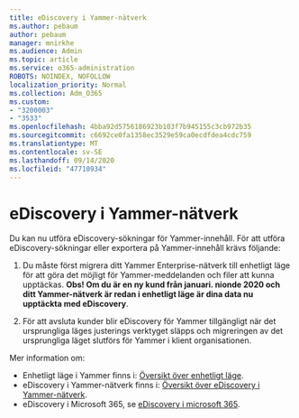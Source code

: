 ```yaml
---
title: eDiscovery i Yammer-nätverk
ms.author: pebaum
author: pebaum
manager: mnirkhe
ms.audience: Admin
ms.topic: article
ms.service: o365-administration
ROBOTS: NOINDEX, NOFOLLOW
localization_priority: Normal
ms.collection: Adm_O365
ms.custom:
- "3200003"
- "3533"
ms.openlocfilehash: 4bba92d5756186923b103f7b945155c3cb972b35
ms.sourcegitcommit: c6692ce0fa1358ec3529e59ca0ecdfdea4cdc759
ms.translationtype: MT
ms.contentlocale: sv-SE
ms.lasthandoff: 09/14/2020
ms.locfileid: "47710934"
---
```

# <a name="ediscovery-in-yammer-networks"></a>eDiscovery i Yammer-nätverk

Du kan nu utföra eDiscovery-sökningar för Yammer-innehåll.  För att utföra eDiscovery-sökningar eller exportera på Yammer-innehåll krävs följande:

1. Du måste först migrera ditt Yammer Enterprise-nätverk till enhetligt läge för att göra det möjligt för Yammer-meddelanden och filer att kunna upptäckas. **Obs! Om du är en ny kund från januari. nionde 2020 och ditt Yammer-nätverk är redan i enhetligt läge är dina data nu upptäckta med eDiscovery**.

2. För att avsluta kunder blir eDiscovery för Yammer tillgängligt när det ursprungliga läges justerings verktyget släpps och migreringen av det ursprungliga läget slutförs för Yammer i klient organisationen.

Mer information om:

- Enhetligt läge i Yammer finns i: [Översikt över enhetligt läge](https://docs.microsoft.com/yammer/configure-your-yammer-network/overview-native-mode).
- eDiscovery i Yammer-nätverk finns i: [Översikt över eDiscovery i Yammer-nätverk](https://docs.microsoft.com/yammer/manage-security-and-compliance/overview-of-ediscovery).
- eDiscovery i Microsoft 365, se [eDiscovery i microsoft 365](https://docs.microsoft.com/microsoft-365/compliance/ediscovery).
